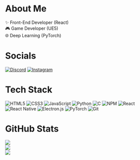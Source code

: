 # About Me
:sparkles: Front-End Developer (React)<br>:video_game: Game Developer (UE5)<br>:globe_with_meridians: Deep Learning (PyTorch)

# Socials
[![Discord](https://img.shields.io/badge/Discord-%237289DA.svg?logo=discord&logoColor=white)](https://discord.gg/https://discord.gg/3J48dWqGU7) [![Instagram](https://img.shields.io/badge/Instagram-%23E4405F.svg?logo=Instagram&logoColor=white)](https://instagram.com/https://www.instagram.com/charge_dev/) 

# Tech Stack
![HTML5](https://img.shields.io/badge/html5-%23E34F26.svg?style=flat&logo=html5&logoColor=white) ![CSS3](https://img.shields.io/badge/css3-%231572B6.svg?style=flat&logo=css3&logoColor=white) ![JavaScript](https://img.shields.io/badge/javascript-%23323330.svg?style=flat&logo=javascript&logoColor=%23F7DF1E) ![Python](https://img.shields.io/badge/python-3670A0?style=flat&logo=python&logoColor=ffdd54) ![C](https://img.shields.io/badge/c-%2300599C.svg?style=flat&logo=c&logoColor=white) ![NPM](https://img.shields.io/badge/NPM-%23CB3837.svg?style=flat&logo=npm&logoColor=white) ![React](https://img.shields.io/badge/react-%2320232a.svg?style=flat&logo=react&logoColor=%2361DAFB) ![React Native](https://img.shields.io/badge/react_native-%2320232a.svg?style=flat&logo=react&logoColor=%2361DAFB) ![Electron.js](https://img.shields.io/badge/Electron-191970?style=flat&logo=Electron&logoColor=white) ![PyTorch](https://img.shields.io/badge/PyTorch-%23EE4C2C.svg?style=flat&logo=PyTorch&logoColor=white) ![Git](https://img.shields.io/badge/git-%23F05033.svg?style=flat&logo=git&logoColor=white)

# GitHub Stats
![](https://github-readme-stats.vercel.app/api?username=charge-dev&theme=dark&hide_border=false&include_all_commits=true&count_private=true)<br/>
![](https://github-readme-streak-stats.herokuapp.com/?user=charge-dev&theme=dark&hide_border=false)<br/>
![](https://github-readme-stats.vercel.app/api/top-langs/?username=charge-dev&theme=dark&hide_border=false&include_all_commits=true&count_private=true&layout=compact)

<!-- Proudly created with GPRM ( https://gprm.itsvg.in ) -->
